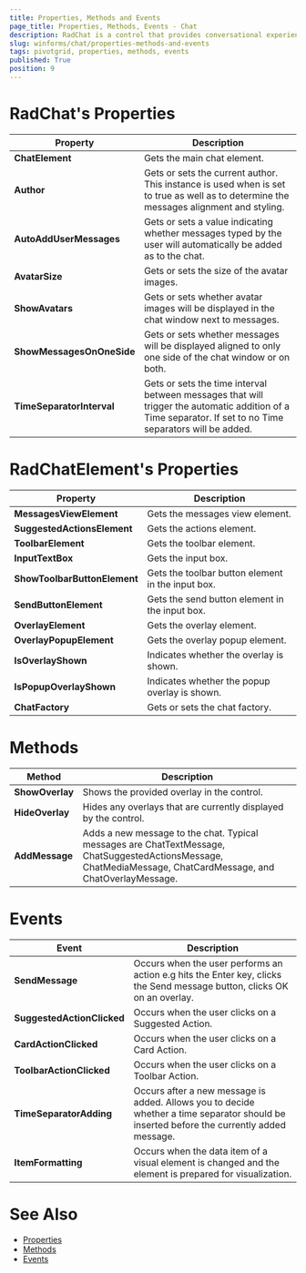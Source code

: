 ```yaml
---
title: Properties, Methods and Events
page_title: Properties, Methods, Events - Chat
description: RadChat is a control that provides conversational experience.
slug: winforms/chat/properties-methods-and-events
tags: pivotgrid, properties, methods, events
published: True
position: 9
---
```


# RadChat's Properties

|Property|Description|
|------|------|
|**ChatElement**|Gets the main chat element.|
|**Author**|Gets or sets the current author. This instance is used when is set to true as well as to determine the messages alignment and styling.|
|**AutoAddUserMessages**|Gets or sets a value indicating whether messages typed by the user will automatically be added as to the chat.|
|**AvatarSize**|Gets or sets the size of the avatar images.|
|**ShowAvatars**|Gets or sets whether avatar images will be displayed in the chat window next to messages.|
|**ShowMessagesOnOneSide**|Gets or sets whether messages will be displayed aligned to only one side of the chat window or on both.|
|**TimeSeparatorInterval**|Gets or sets the time interval between messages that will trigger the automatic addition of a Time separator. If set to no Time separators will be added.|

# RadChatElement's Properties

|Property|Description|
|------|------|
|**MessagesViewElement**|Gets the messages view element.|
|**SuggestedActionsElement**|Gets the actions element.|
|**ToolbarElement**|Gets the toolbar element.|
|**InputTextBox**|Gets the input box.|
|**ShowToolbarButtonElement**|Gets the toolbar button element in the input box.|
|**SendButtonElement**|Gets the send button element in the input box.|
|**OverlayElement**|Gets the overlay element.|
|**OverlayPopupElement**|Gets the overlay popup element.|
|**IsOverlayShown**|Indicates whether the overlay is shown.|
|**IsPopupOverlayShown**|Indicates whether the popup overlay is shown.|
|**ChatFactory**|Gets or sets the chat factory.|

# Methods

|Method|Description|
|------|------|
|**ShowOverlay**|Shows the provided overlay in the control.|
|**HideOverlay**|Hides any overlays that are currently displayed by the control.|
|**AddMessage**|Adds a new message to the chat. Typical messages are ChatTextMessage, ChatSuggestedActionsMessage, ChatMediaMessage, ChatCardMessage, and ChatOverlayMessage.|

# Events

|Event|Description|
|------|------|
|**SendMessage**|Occurs when the user performs an action e.g hits the Enter key, clicks the Send message button, clicks OK on an overlay.|
|**SuggestedActionClicked**|Occurs when the user clicks on a Suggested Action.|
|**CardActionClicked**|Occurs when the user clicks on a Card Action.|
|**ToolbarActionClicked**|Occurs when the user clicks on a Toolbar Action.|
|**TimeSeparatorAdding**|Occurs after a new message is added. Allows you to decide whether a time separator should be inserted before the currently added message.|
|**ItemFormatting**|Occurs when the data item of a visual element is changed and the element is prepared for visualization.|

# See Also

* [Properties](https://docs.telerik.com/devtools/winforms/api/telerik.wincontrols.ui.radchat.html#properties)
* [Methods](https://docs.telerik.com/devtools/winforms/api/telerik.wincontrols.ui.radchat.html#methods)
* [Events](https://docs.telerik.com/devtools/winforms/api/telerik.wincontrols.ui.radchat.html#events)

